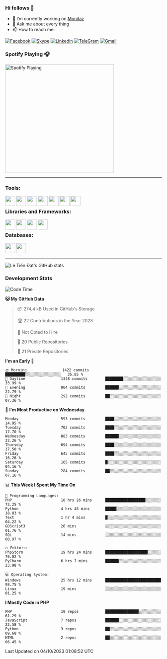 ### Hi fellows 👋
- 🔭 I’m currently working on [Monitaz](https://monitaz.com/)
- 💬 Ask me about every thing
- 📫 How to reach me:

[![Facebook](https://img.shields.io/badge/Facebook-0000FF?logo=facebook&logoColor=white)](https://www.facebook.com/le.dat155)
[![Skype](https://img.shields.io/badge/Skype-blue?logo=skype&logoColor=white)](https://join.skype.com/invite/lr2sd8ZndbWr)
[![Linkedin](https://img.shields.io/badge/LinkedIn-0A66C2?logo=linkedin)](https://www.linkedin.com/in/ti%E1%BA%BFn-%C4%91%E1%BA%A1t-l%C3%AA-ba267a232/)
[![TeleGram](https://img.shields.io/badge/telegram-EF0EFF?logo=telegram)](https://t.me/subibi1505)
[![Gmail](https://img.shields.io/badge/Gmail-green?logo=gmail)](mailto:tiendat15599.dev@gmail.com)

### Spotify Playing 🎧
[<img src="https://tiendat-spotify.vercel.app/api/spotify" alt="Spotify Playing" width="350" />](https://open.spotify.com/user/21wi7t5t4zyugx5mgetrdo7xa)

---

### Tools:
<img align='left' height="32" width="32" src="https://upload.wikimedia.org/wikipedia/commons/thumb/c/c9/PhpStorm_Icon.svg/2048px-PhpStorm_Icon.svg.png">
<img align='left' height="32" width="32" src="https://upload.wikimedia.org/wikipedia/commons/thumb/1/1d/PyCharm_Icon.svg/1200px-PyCharm_Icon.svg.png">
<img align='left' height="32" width="32" src="https://cdn2.iconfinder.com/data/icons/pack1-baco-flurry-icons-style/512/XAMPP.png">
<img align='left' height="32" width="32" src="https://www.docker.com/wp-content/uploads/2022/03/vertical-logo-monochromatic.png">
<img align='left' height="32" width="32" src="https://www.mamp.info/images/icons/mamp-pro.png">
<img align='left' height="32" width="32" src="https://www.puttygen.com/wp-content/uploads/2019/05/Termius.png">
<img align='left' height="32" width="32" src="https://1475031.s21i.faiusr.com/4/1/ABUIABAEGAAg3dWc8AUoq7a8hAIwgAg4gAg.png">
<br>

### Libraries and Frameworks:
<img align='left' height="32" width="32" src="https://i0.wp.com/phocode.com/wp-content/uploads/2019/11/scrapyLogo.png?fit=300%2C300&ssl=1&w=640">
<img align='left' height="32" width="32" src="https://upload.wikimedia.org/wikipedia/commons/thumb/9/9a/Laravel.svg/985px-Laravel.svg.png">
<img align='left' height="32" width="32" src="https://cdn.worldvectorlogo.com/logos/codeigniter.svg">
<img align='left' height="32" width="32" src="https://upload.wikimedia.org/wikipedia/commons/thumb/e/ea/Zend-framework.svg/2560px-Zend-framework.svg.png">
<br>

### Databases:
<img align='left' height="32" width="32" src="https://download.logo.wine/logo/MySQL/MySQL-Logo.wine.png">
<img align='left' height="32" width="32" src="https://seeklogo.com/images/E/elasticsearch-logo-C75C4578EC-seeklogo.com.png">

<br>
<br>

---
![Lê Tiến Đạt's GitHub stats](https://github-readme-stats.vercel.app/api?username=tiendat15599&show_icons=true&count_private=true&theme=tokyonight)
### Development Stats


<!--START_SECTION:waka-->
![Code Time](http://img.shields.io/badge/Code%20Time-558%20hrs%2012%20mins-blue)

**🐱 My GitHub Data** 

> 📦 274.4 kB Used in GitHub's Storage 
 > 
> 🏆 22 Contributions in the Year 2023
 > 
> 🚫 Not Opted to Hire
 > 
> 📜 20 Public Repositories 
 > 
> 🔑 21 Private Repositories 
 > 
**I'm an Early 🐤** 

```text
🌞 Morning                1422 commits        █████████░░░░░░░░░░░░░░░░   35.85 % 
🌆 Daytime                1348 commits        ████████░░░░░░░░░░░░░░░░░   33.99 % 
🌃 Evening                904 commits         ██████░░░░░░░░░░░░░░░░░░░   22.79 % 
🌙 Night                  292 commits         ██░░░░░░░░░░░░░░░░░░░░░░░   07.36 % 
```
📅 **I'm Most Productive on Wednesday** 

```text
Monday                   593 commits         ████░░░░░░░░░░░░░░░░░░░░░   14.95 % 
Tuesday                  702 commits         ████░░░░░░░░░░░░░░░░░░░░░   17.70 % 
Wednesday                883 commits         ██████░░░░░░░░░░░░░░░░░░░   22.26 % 
Thursday                 694 commits         ████░░░░░░░░░░░░░░░░░░░░░   17.50 % 
Friday                   645 commits         ████░░░░░░░░░░░░░░░░░░░░░   16.26 % 
Saturday                 165 commits         █░░░░░░░░░░░░░░░░░░░░░░░░   04.16 % 
Sunday                   284 commits         ██░░░░░░░░░░░░░░░░░░░░░░░   07.16 % 
```


📊 **This Week I Spent My Time On** 

```text
💬 Programming Languages: 
PHP                      18 hrs 26 mins      ██████████████████░░░░░░░   72.25 % 
Python                   4 hrs 48 mins       █████░░░░░░░░░░░░░░░░░░░░   18.83 % 
Text                     1 hr 4 mins         █░░░░░░░░░░░░░░░░░░░░░░░░   04.22 % 
GDScript3                26 mins             ░░░░░░░░░░░░░░░░░░░░░░░░░   01.76 % 
SQL                      14 mins             ░░░░░░░░░░░░░░░░░░░░░░░░░   00.97 % 

🔥 Editors: 
PhpStorm                 19 hrs 24 mins      ███████████████████░░░░░░   76.02 % 
PyCharm                  6 hrs 7 mins        ██████░░░░░░░░░░░░░░░░░░░   23.98 % 

💻 Operating System: 
Windows                  25 hrs 12 mins      █████████████████████████   98.75 % 
Linux                    19 mins             ░░░░░░░░░░░░░░░░░░░░░░░░░   01.25 % 
```

**I Mostly Code in PHP** 

```text
PHP                      19 repos            ███████████████░░░░░░░░░░   61.29 % 
JavaScript               7 repos             ██████░░░░░░░░░░░░░░░░░░░   22.58 % 
Python                   3 repos             ██░░░░░░░░░░░░░░░░░░░░░░░   09.68 % 
HTML                     2 repos             ██░░░░░░░░░░░░░░░░░░░░░░░   06.45 % 
```




 Last Updated on 04/10/2023 01:08:52 UTC
<!--END_SECTION:waka-->
